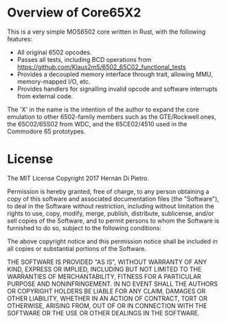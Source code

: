 # Overview of Core65X2

This is a very simple MOS6502 core written in Rust, with the following features:

* All original 6502 opcodes.
* Passes all tests, including BCD operations from https://github.com/Klaus2m5/6502_65C02_functional_tests
* Provides a decoupled memory interface through trait, allowing MMU, memory-mapped I/O, etc.
* Provides handlers for signalling invalid opcode and software interrupts from external code.

The 'X' in the name is the intention of the author to expand the core emulation to other 6502-family members such as the GTE/Rockwell ones, the 65C02/65S02 from WDC, and the 65CE02/4510 used in the Commodore 65 prototypes.

# License

The MIT License
Copyright 2017 Hernán Di Pietro.

Permission is hereby granted, free of charge, to any person obtaining a copy of this software and associated documentation files (the "Software"), to deal in the Software without restriction, including without limitation the rights to use, copy, modify, merge, publish, distribute, sublicense, and/or sell copies of the Software, and to permit persons to whom the Software is furnished to do so, subject to the following conditions:

The above copyright notice and this permission notice shall be included in all copies or substantial portions of the Software.

THE SOFTWARE IS PROVIDED "AS IS", WITHOUT WARRANTY OF ANY KIND, EXPRESS OR IMPLIED, INCLUDING BUT NOT LIMITED TO THE WARRANTIES OF MERCHANTABILITY, FITNESS FOR A PARTICULAR PURPOSE AND NONINFRINGEMENT. IN NO EVENT SHALL THE AUTHORS OR COPYRIGHT HOLDERS BE LIABLE FOR ANY CLAIM, DAMAGES OR OTHER LIABILITY, WHETHER IN AN ACTION OF CONTRACT, TORT OR OTHERWISE, ARISING FROM, OUT OF OR IN CONNECTION WITH THE SOFTWARE OR THE USE OR OTHER DEALINGS IN THE SOFTWARE.





